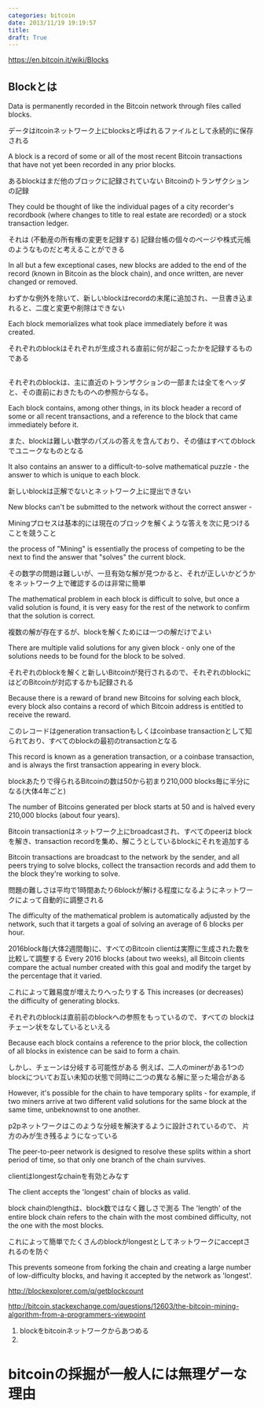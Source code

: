 ```yaml
---
categories: bitcoin
date: 2013/11/19 19:19:57
title: 
draft: True
---
```



https://en.bitcoin.it/wiki/Blocks

## Blockとは

Data is permanently recorded in the Bitcoin network through files
called blocks. 

データはitcoinネットワーク上にblocksと呼ばれるファイルとして永続的に保存される


A block is a record of some or all of the most recent
Bitcoin transactions that have not yet been recorded in any prior
blocks. 


あるblockはまだ他のブロックに記録されていない Bitcoinのトランザクション の記録


They could be thought of like the individual pages of a city
recorder's recordbook (where changes to title to real estate are
recorded) or a stock transaction ledger. 

それは (不動産の所有権の変更を記録する) 記録台帳の個々のページや株式元帳のようなものだと考えることができる


In all but a few exceptional
cases, new blocks are added to the end of the record (known in Bitcoin
as the block chain), and once written, are never changed or
removed. 

わずかな例外を除いて、新しいblockはrecordの末尾に追加され、一旦書き込まれると、二度と変更や削除はできない

Each block memorializes what took place immediately before it
was created.

それぞれのblockはそれぞれが生成される直前に何が起こったかを記録するものである


##

それぞれのblockは、主に直近のトランザクションの一部または全てをヘッダと、その直前におきたものへの参照からなる。

Each block contains, among other things, in its block header a record
of some or all recent transactions, and a reference to the block that
came immediately before it. 


また、blockは難しい数学のパズルの答えを含んており、その値はすべてのblockでユニークなものとなる

It also contains an answer to a
difficult-to-solve mathematical puzzle - the answer to which is unique
to each block. 


新しいblockは正解でないとネットワーク上に提出できない

New blocks can't be submitted to the network without
the correct answer - 

Miningプロセスは基本的には現在のブロックを解くような答えを次に見つけることを競うこと

the process of "Mining" is essentially the
process of competing to be the next
to find the answer that "solves"
the current block. 


その数学の問題は難しいが、一旦有効な解が見つかると、それが正しいかどうかをネットワーク上で確認するのは非常に簡単

The mathematical problem in each block is difficult
to solve, but once a valid solution is found, it is very easy for the
rest of the network to confirm that the solution is correct. 

複数の解が存在するが、blockを解くためには一つの解だけでよい

There are
multiple valid solutions for any given block - only one of the
solutions needs to be found for the block to be solved.


それぞれのblockを解くと新しいBitcoinが発行されるので、それぞれのblockにはどのBitcoinが対応するかも記録される

Because there is a reward of brand new Bitcoins for solving each
block, every block also contains a record of which Bitcoin address is
entitled to receive the reward. 

このレコードはgeneration transactionもしくはcoinbase transactionとして知られており、すべてのblockの最初のtransactionとなる

This record is known as a generation
transaction, or a coinbase transaction, and is always the first
transaction appearing in every block. 

blockあたりで得られるBitcoinの数は50から初まり210,000 blocks毎に半分になる(大体4年ごと)

The number of Bitcoins generated
per block starts at 50 and is halved every 210,000 blocks (about four
years).


Bitcoin transactionはネットワーク上にbroadcastされ、すべてのpeerは
blockを解き、transaction recordを集め、解こうとしているblockにそれを追加する

Bitcoin transactions are broadcast to the network by the sender, and
all peers trying to solve blocks, collect the transaction records and
add them to the block they're working to solve.


問題の難しさは平均で1時間あたり6blockが解ける程度になるようにネットワークによって自動的に調整される

The difficulty of the mathematical problem is automatically adjusted
by the network, such that it targets a goal of solving an average of 6
blocks per hour.

2016block毎(大体2週間毎)に、すべてのBitcoin clientは実際に生成された数を比較して調整する
Every 2016 blocks (about two weeks), all Bitcoin
clients compare the actual number created with this goal and modify
the target by the percentage that it varied. 

これによって難易度が増えたりへったりする
This increases (or decreases) the difficulty of generating blocks.


それぞれのblockは直前前のblockへの参照をもっているので、すべての
blockはチェーン状をなしているといえる

Because each block contains a reference to the prior block, the
collection of all blocks in existence can be said to form a
chain. 

しかし、チェーンは分岐する可能性がある
例えば、二人のminerがある1つのblockについてお互い未知の状態で同時に二つの異なる解に至った場合がある

However, it's possible for the chain to have temporary splits -
for example, if two miners arrive at two different valid solutions for
the same block at the same time, unbeknownst to one another. 

p2pネットワークはこのような分岐を解決するように設計されているので、
片方のみが生き残るようになっている

The peer-to-peer network is designed to resolve these splits within a
short period of time, so that only one branch of the chain survives.


clientはlongestなchainを有効とみなす

The client accepts the 'longest' chain of blocks as valid. 


block chainのlengthは、block数ではなく難しさで測る
The 'length' of the entire block chain refers to the chain with the most
combined difficulty, not the one with the most blocks. 

これによって簡単でたくさんのblockがlongestとしてネットワークにacceptされるのを防ぐ

This prevents someone from forking the chain and creating a large number of
low-difficulty blocks, and having it accepted by the network as
'longest'.






http://blockexplorer.com/q/getblockcount

http://bitcoin.stackexchange.com/questions/12603/the-bitcoin-mining-algorithm-from-a-programmers-viewpoint

1. blockをbitcoinネットワークからあつめる
2. 



# bitcoinの採掘が一般人には無理ゲーな理由
































